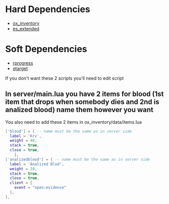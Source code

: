 # Hard Dependencies
- [ox_inventory](https://github.com/overextended/ox_inventory)
- [es_extended](https://github.com/overextended/es_extended)
# Soft Dependencies
- [rprogress](https://github.com/overextended/es_extended)
- [qtarget](https://github.com/overextended/qtarget)

If you don't want these 2 scripts you'll need to edit script
## In server/main.lua you have 2 items for blood (1st item that drops when somebody dies and 2nd is analized blood) name them however you want 
You also need to add these 2 items in ox_inventory/data/items.lua
```lua
['blood'] = { -- name must be the same as in server side
  label = 'Krv',
  weight = 40,
  stack = true,
  close = true,
	},
['analizedblood'] = { -- name must be the same as in server side
  label = 'Analized Blod',
  weight = 10,
  stack = true,
  close = true,
  client = {
    event = "open:evidence"
  },
},
```
